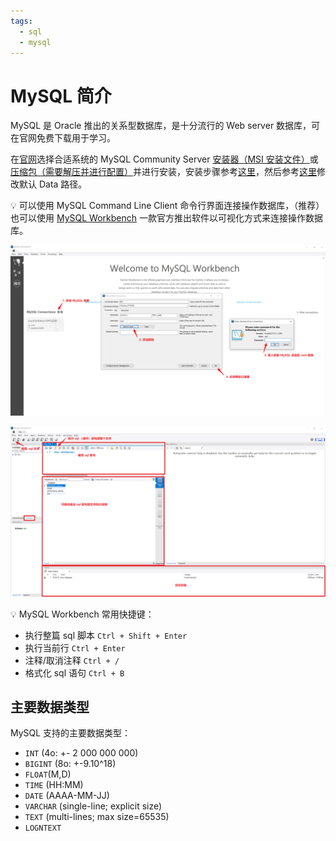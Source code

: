 ```yaml
---
tags:
  - sql
  - mysql
---
```


# MySQL 简介

MySQL 是 Oracle 推出的关系型数据库，是十分流行的 Web server 数据库，可在官网免费下载用于学习。

在[官网](https://www.mysql.com/)选择合适系统的 MySQL Community Server [安装器（MSI 安装文件）](https://dev.mysql.com/downloads/installer/)或[压缩包（需要解压并进行配置）](https://dev.mysql.com/downloads/mysql/)并进行安装，安装步骤参考[这里](https://blog.csdn.net/qq_34531925/article/details/78022905)，然后参考[这里](https://blog.csdn.net/wangyan_z/article/details/81089211)修改默认 Data 路径。

:bulb: 可以使用 MySQL Command Line Client 命令行界面连接操作数据库，（推荐）也可以使用 [MySQL Workbench](https://dev.mysql.com/downloads/workbench/) 一款官方推出软件以可视化方式来连接操作数据库。

![使用 MySQL Workbench 连接数据库](./_v_images/20201028181242274_28596.png)

![MySQL Workbench 执行sql 语句](./_v_images/20201028185239966_12064.png)

:bulb: MySQL Workbench 常用快捷键：
* 执行整篇 sql 脚本 `Ctrl + Shift + Enter`
* 执行当前行 `Ctrl + Enter`
* 注释/取消注释 `Ctrl + /`
* 格式化 sql 语句 `Ctrl + B`

## 主要数据类型
MySQL 支持的主要数据类型：
* `INT` (4o: +- 2 000 000 000)
* `BIGINT` (8o: +-9.10^18)
* `FLOAT`(M,D)
* `TIME` (HH:MM)
* `DATE` (AAAA-MM-JJ)
* `VARCHAR` (single-line; explicit size)
* `TEXT` (multi-lines; max size=65535)
* `LOGNTEXT`